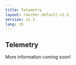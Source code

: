 ```yaml
---
title: Telemetry
layout: rancher-default-v1.3
version: v1.3
lang: zh
---
```


## Telemetry

More information coming soon!
